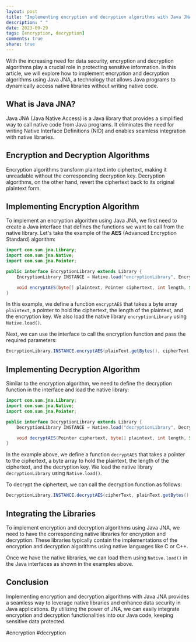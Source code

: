 ```yaml
---
layout: post
title: "Implementing encryption and decryption algorithms with Java JNA"
description: " "
date: 2023-09-29
tags: [encryption, decryption]
comments: true
share: true
---
```


With the increasing need for data security, encryption and decryption algorithms play a crucial role in protecting sensitive information. In this article, we will explore how to implement encryption and decryption algorithms using Java JNA, a technology that allows Java programs to dynamically access native libraries without writing native code.

## What is Java JNA?

Java JNA (Java Native Access) is a Java library that provides a simplified way to call native code from Java programs. It eliminates the need for writing Native Interface Definitions (NID) and enables seamless integration with native libraries.

## Encryption and Decryption Algorithms

Encryption algorithms transform plaintext into ciphertext, making it unreadable without the corresponding decryption key. Decryption algorithms, on the other hand, revert the ciphertext back to its original plaintext form.

## Implementing Encryption Algorithm

To implement an encryption algorithm using Java JNA, we first need to create a Java interface that defines the functions we want to call from the native library. Let's take the example of the **AES** (Advanced Encryption Standard) algorithm:

```java
import com.sun.jna.Library;
import com.sun.jna.Native;
import com.sun.jna.Pointer;

public interface EncryptionLibrary extends Library {
    EncryptionLibrary INSTANCE = Native.load("encryptionLibrary", EncryptionLibrary.class);

    void encryptAES(byte[] plaintext, Pointer ciphertext, int length, String key);
}
```

In this example, we define a function `encryptAES` that takes a byte array `plaintext`, a pointer to hold the ciphertext, the length of the plaintext, and the encryption key. We also load the native library `encryptionLibrary` using `Native.load()`.

Next, we can use the interface to call the encryption function and pass the required parameters:

```java
EncryptionLibrary.INSTANCE.encryptAES(plainText.getBytes(), cipherText, plainText.length(), encryptionKey);
```

## Implementing Decryption Algorithm

Similar to the encryption algorithm, we need to define the decryption function in the interface and load the native library:

```java
import com.sun.jna.Library;
import com.sun.jna.Native;
import com.sun.jna.Pointer;

public interface DecryptionLibrary extends Library {
    DecryptionLibrary INSTANCE = Native.load("decryptionLibrary", DecryptionLibrary.class);

    void decryptAES(Pointer ciphertext, byte[] plaintext, int length, String key);
}
```

In the example above, we define a function `decryptAES` that takes a pointer to the ciphertext, a byte array to hold the plaintext, the length of the ciphertext, and the decryption key. We load the native library `decryptionLibrary` using `Native.load()`.

To decrypt the ciphertext, we can call the decryption function as follows:

```java
DecryptionLibrary.INSTANCE.decryptAES(cipherText, plainText.getBytes(), cipherText.length(), decryptionKey);
```

## Integrating the Libraries

To implement encryption and decryption algorithms using Java JNA, we need to have the corresponding native libraries for encryption and decryption. These libraries typically contain the implementations of the encryption and decryption algorithms using native languages like C or C++.

Once we have the native libraries, we can load them using `Native.load()` in the Java interfaces as shown in the examples above.

## Conclusion

Implementing encryption and decryption algorithms with Java JNA provides a seamless way to leverage native libraries and enhance data security in Java applications. By utilizing the power of JNA, we can easily integrate encryption and decryption functionalities into our Java code, keeping sensitive data protected.

#encryption #decryption